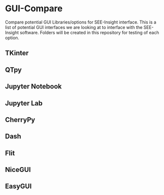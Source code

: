 # GUI-Compare
Compare potential GUI Libraries/options for SEE-Insight interface.  This is a list of potential GUI interfaces we are looking at to interface with the SEE-Insight software.  Folders will be created in this repository for testing of each option.  

## TKinter
## QTpy
## Jupyter Notebook
## Jupyter Lab
## CherryPy
## Dash
## Flit
## NiceGUI
## EasyGUI

